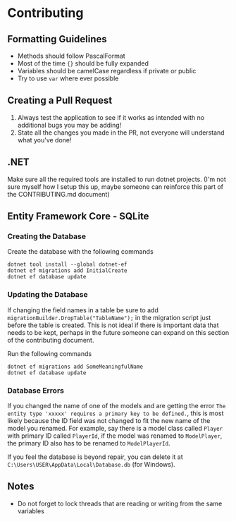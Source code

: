 # Contributing
## Formatting Guidelines
- Methods should follow PascalFormat
- Most of the time `{}` should be fully expanded
- Variables should be camelCase regardless if private or public
- Try to use `var` where ever possible

## Creating a Pull Request
1. Always test the application to see if it works as intended with no additional bugs you may be adding!
2. State all the changes you made in the PR, not everyone will understand what you've done!

## .NET
Make sure all the required tools are installed to run dotnet projects. (I'm not sure myself how I setup this up, maybe someone can reinforce this part of the CONTRIBUTING.md document)

## Entity Framework Core - SQLite
### Creating the Database
Create the database with the following commands
```
dotnet tool install --global dotnet-ef
dotnet ef migrations add InitialCreate
dotnet ef database update
```

### Updating the Database
If changing the field names in a table be sure to add `migrationBuilder.DropTable("TableName");` in the migration script just before the table is created. This is not ideal if there is important data that needs to be kept, perhaps in the future someone can expand on this section of the contributing document.

Run the following commands
```
dotnet ef migrations add SomeMeaningfulName
dotnet ef database update
```

### Database Errors
If you changed the name of one of the models and are getting the error `The entity type 'xxxxx' requires a primary key to be defined.`, this is most likely because the ID field was not changed to fit the new name of the model you renamed. For example, say there is a model class called `Player` with primary ID called `PlayerId`, if the model was renamed to `ModelPlayer`, the primary ID also has to be renamed to `ModelPlayerId`.

If you feel the database is beyond repair, you can delete it at `C:\Users\USER\AppData\Local\Database.db` (for Windows).

## Notes
- Do not forget to lock threads that are reading or writing from the same variables
